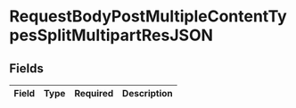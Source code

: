 # RequestBodyPostMultipleContentTypesSplitMultipartResJSON


## Fields

| Field       | Type        | Required    | Description |
| ----------- | ----------- | ----------- | ----------- |